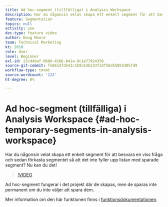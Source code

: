 ```yaml
---
title: Ad hoc-segment (tillfälliga) i Analysis Workspace
description: Har du någonsin velat skapa ett enkelt segment för att besvara en viss fråga och sedan förkasta segmentet så att det inte fyller upp listan med sparade segment? Nu kan du det!
feature: Segmentation
topics: null
activity: use
doc-type: feature video
author: Doug Moore
team: Technical Marketing
kt: 2010
role: User
level: Beginner
exl-id: 22c449af-0660-4166-841a-9c1e77924350
source-git-commit: fe861dfd541c1b9cb3b233fa3f56d55054305fd9
workflow-type: tm+mt
source-wordcount: '122'
ht-degree: 0%

---
```


# Ad hoc-segment (tillfälliga) i Analysis Workspace {#ad-hoc-temporary-segments-in-analysis-workspace}

Har du någonsin velat skapa ett enkelt segment för att besvara en viss fråga och sedan förkasta segmentet så att det inte fyller upp listan med sparade segment? Nu kan du det!

>[!VIDEO](https://video.tv.adobe.com/v/23978/?quality=12)

Ad hoc-segment fungerar i det projekt där de skapas, men de sparas inte permanent om du inte väljer att spara dem.

Mer information om den här funktionen finns i [funktionsdokumentationen](https://experienceleague.adobe.com/docs/analytics/analyze/analysis-workspace/components/t-freeform-project-segment.html?lang=en).
